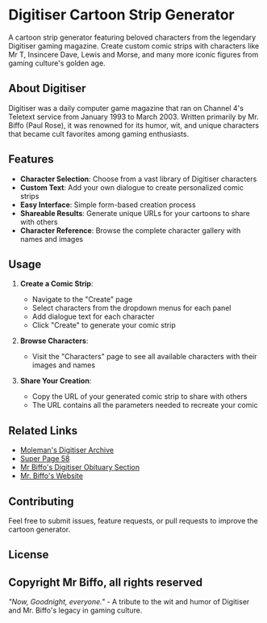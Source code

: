# Digitiser Cartoon Strip Generator

A cartoon strip generator featuring beloved characters from the legendary Digitiser gaming magazine. Create custom comic strips with characters like Mr T, Insincere Dave, Lewis and Morse, and many more iconic figures from gaming culture's golden age.

## About Digitiser

Digitiser was a daily computer game magazine that ran on Channel 4's Teletext service from January 1993 to March 2003. Written primarily by Mr. Biffo (Paul Rose), it was renowned for its humor, wit, and unique characters that became cult favorites among gaming enthusiasts.

## Features

- **Character Selection**: Choose from a vast library of Digitiser characters
- **Custom Text**: Add your own dialogue to create personalized comic strips
- **Easy Interface**: Simple form-based creation process
- **Shareable Results**: Generate unique URLs for your cartoons to share with others
- **Character Reference**: Browse the complete character gallery with names and images

## Usage

1. **Create a Comic Strip**:
   - Navigate to the "Create" page
   - Select characters from the dropdown menus for each panel
   - Add dialogue text for each character
   - Click "Create" to generate your comic strip

2. **Browse Characters**:
   - Visit the "Characters" page to see all available characters with their images and names

3. **Share Your Creation**:
   - Copy the URL of your generated comic strip to share with others
   - The URL contains all the parameters needed to recreate your comic

## Related Links

- [Moleman's Digitiser Archive](https://web.archive.org/web/20120516055707/http://www.moleman.freeserve.co.uk/)
- [Super Page 58](https://web.archive.org/web/20120516055707/http://www.bell101.freeserve.co.uk/)
- [Mr Biffo's Digitiser Obituary Section](https://web.archive.org/web/20120516055707/http://www.mrbiffo.com/biffodigitiser.htm)
- [Mr. Biffo's Website](https://web.archive.org/web/20120516055707/http://www.mrbiffo.com/)

## Contributing

Feel free to submit issues, feature requests, or pull requests to improve the cartoon generator.

## License

Copyright Mr Biffo, all rights reserved
---

*"Now, Goodnight, everyone."* - A tribute to the wit and humor of Digitiser and Mr. Biffo's legacy in gaming culture.
